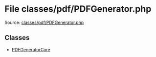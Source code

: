 File classes/pdf/PDFGenerator.php
=========

Source: [classes/pdf/PDFGenerator.php](https://github.com/PrestaShop/PrestaShop/blob/1.5.0.1/classes/pdf/PDFGenerator.php)


Classes
-------

* [PDFGeneratorCore](class.PDFGeneratorCore.md)

